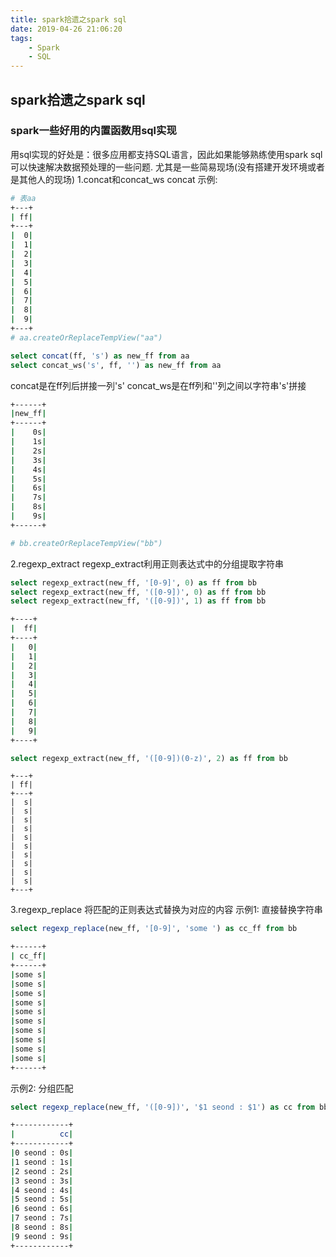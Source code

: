 ```yaml
---
title: spark拾遗之spark sql
date: 2019-04-26 21:06:20
tags:
    - Spark
    - SQL
---
```


## spark拾遗之spark sql

### spark一些好用的内置函数用sql实现
用sql实现的好处是：很多应用都支持SQL语言，因此如果能够熟练使用spark sql可以快速解决数据预处理的一些问题. 尤其是一些简易现场(没有搭建开发环境或者是其他人的现场)
1.concat和concat_ws
concat
示例:
``` bash
# 表aa
+---+
| ff|
+---+
|  0|
|  1|
|  2|
|  3|
|  4|
|  5|
|  6|
|  7|
|  8|
|  9|
+---+
# aa.createOrReplaceTempView("aa")
```
``` sql
select concat(ff, 's') as new_ff from aa
select concat_ws('s', ff, '') as new_ff from aa
```
concat是在ff列后拼接一列's'
concat_ws是在ff列和''列之间以字符串's'拼接

``` bash
+------+
|new_ff|
+------+
|    0s|
|    1s|
|    2s|
|    3s|
|    4s|
|    5s|
|    6s|
|    7s|
|    8s|
|    9s|
+------+

# bb.createOrReplaceTempView("bb")
```
2.regexp_extract
regexp_extract利用正则表达式中的分组提取字符串
``` sql
select regexp_extract(new_ff, '[0-9]', 0) as ff from bb
select regexp_extract(new_ff, '([0-9])', 0) as ff from bb
select regexp_extract(new_ff, '([0-9])', 1) as ff from bb
```
``` bash
+----+
|  ff|
+----+
|   0|
|   1|
|   2|
|   3|
|   4|
|   5|
|   6|
|   7|
|   8|
|   9|
+----+
```

``` sql
select regexp_extract(new_ff, '([0-9])(0-z)', 2) as ff from bb
```
```
+---+
| ff|
+---+
|  s|
|  s|
|  s|
|  s|
|  s|
|  s|
|  s|
|  s|
|  s|
|  s|
+---+
```

3.regexp_replace
将匹配的正则表达式替换为对应的内容
示例1: 直接替换字符串
``` sql
select regexp_replace(new_ff, '[0-9]', 'some ') as cc_ff from bb
```
``` bash
+------+
| cc_ff|
+------+
|some s|
|some s|
|some s|
|some s|
|some s|
|some s|
|some s|
|some s|
|some s|
|some s|
+------+
```

示例2: 分组匹配
``` sql
select regexp_replace(new_ff, '([0-9])', '$1 seond : $1') as cc from bb
```

``` bash
+------------+
|          cc|
+------------+
|0 seond : 0s|
|1 seond : 1s|
|2 seond : 2s|
|3 seond : 3s|
|4 seond : 4s|
|5 seond : 5s|
|6 seond : 6s|
|7 seond : 7s|
|8 seond : 8s|
|9 seond : 9s|
+------------+
```